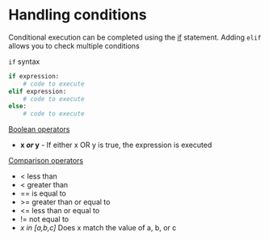 # Handling conditions

Conditional execution can be completed using the [if](https://docs.python.org/3/reference/compound_stmts.html#the-if-statement) statement. Adding `elif` allows you to check multiple conditions

`if` syntax

```python
if expression:
    # code to execute
elif expression:
    # code to execute
else:
    # code to execute
```

[Boolean operators](https://docs.python.org/3/library/stdtypes.html#boolean-operations-and-or-not)

- **x *or* y** - If either x OR y is true, the expression is executed

[Comparison operators](https://docs.python.org/3/library/stdtypes.html#comparisons)

- < less than
- < greater than
- == is equal to
- \>= greater than or equal to
- <= less than or equal to
- != not equal to
- **x *in** [a,b,c]* Does x match the value of a, b, or c
